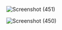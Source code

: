 ![Screenshot (451)](https://github.com/user-attachments/assets/0dbed668-505f-4e67-98b3-521920eb257c)


![Screenshot (450)](https://github.com/user-attachments/assets/7d124aca-b44b-42eb-ab6d-42618fb4bfa3)
